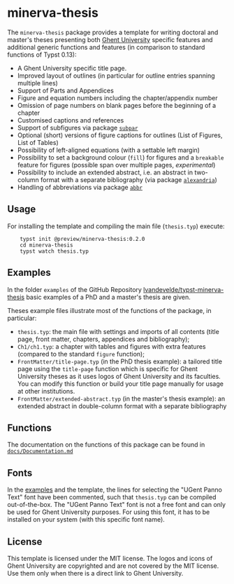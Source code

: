 

# minerva-thesis

The `minerva-thesis` package provides a template for writing doctoral and master's theses presenting both [Ghent University](https://www.ugent.be/en) specific features and additional generic functions and features (in comparison to standard functions of Typst 0.13):

- A Ghent University specific title page. 
- Improved layout of outlines (in particular for outline entries spanning multiple lines)
- Support of Parts and Appendices
- Figure and equation numbers including the chapter/appendix number
- Omission of page numbers on blank pages before the beginning of a chapter
- Customised captions and references
- Support of subfigures via package [`subpar`](https://typst.app/universe/package/subpar)
- Optional (short) versions of figure captions for outlines (List of Figures, List of Tables)
- Possibility of left-aligned equations (with a settable left margin)
- Possibility to set a background colour (`fill`) for figures and a `breakable` feature for figures (possible span over multiple pages, *experimental*)
- Possibility to include an extended abstract, i.e. an abstract in two-column format with a separate bibliography (via package [`alexandria`](https://typst.app/universe/package/alexandria))
- Handling of abbreviations via package [`abbr`](https://typst.app/universe/package/abbr)


## Usage

For installing the template and compiling the main file (`thesis.typ`) execute:
    
        typst init @preview/minerva-thesis:0.2.0
        cd minerva-thesis
        typst watch thesis.typ
 

 
## Examples

In the folder `examples` of the GitHub Repository [lvandevelde/typst-minerva-thesis](https://github.com/lvandevelde/typst-minerva-thesis/tree/v0.2.0) basic examples of a PhD and a master's thesis are given. 

Theses example files illustrate most of the functions of the package, in particular:

- `thesis.typ`: the main file with settings and imports of all contents (title page, front matter, chapters, appendices and bibliography);
- `Ch1/ch1.typ`: a chapter with tables and figures with extra features (compared to the standard `figure` function);
- `FrontMatter/title-page.typ` (in the PhD thesis example): a tailored title page using the `title-page` function which is specific for Ghent University theses as it uses logos of Ghent University and its faculties. You can modify this function or build your title page manually for usage at other institutions.
- `FrontMatter/extended-abstract.typ` (in the master's thesis example): an extended abstract in double-column format with a separate bibliography


## Functions

The documentation on the functions of this package can be found in [`docs/Documentation.md`](https://github.com/lvandevelde/typst-minerva-thesis/blob/v0.2.0/docs/Documentation.md) 
 

## Fonts

In the  [examples](#examples) and the template, the lines for selecting the "UGent Panno Text" font have been commented, such that `thesis.typ` can be compiled out-of-the-box. The "UGent Panno Text" font is not a free font and can only be used for Ghent University purposes. For using this font, it has to be installed on your system (with this specific font name).


## License
This template is licensed under the MIT license.
The logos and icons of Ghent University are copyrighted and are not covered by the MIT license. Use them only when there is a direct link to Ghent University. 
